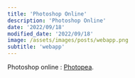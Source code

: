 ```yaml
---
title: 'Photoshop Online'
description: 'Photoshop Online'
date: '2022/09/18'
modified_date: '2022/09/18'
image: /assets/images/posts/webapp.png
subtitle: 'webapp'
---
```


Photoshop online : [Photopea](https://www.photopea.com/).
